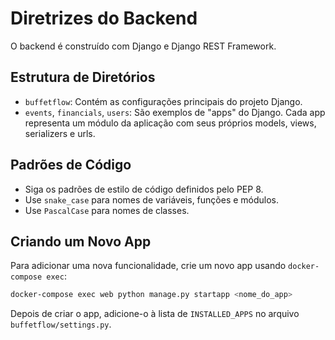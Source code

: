 # Diretrizes do Backend

O backend é construído com Django e Django REST Framework.

## Estrutura de Diretórios

-   `buffetflow`: Contém as configurações principais do projeto Django.
-   `events`, `financials`, `users`: São exemplos de "apps" do Django. Cada app representa um módulo da aplicação com seus próprios models, views, serializers e urls.

## Padrões de Código

-   Siga os padrões de estilo de código definidos pelo PEP 8.
-   Use `snake_case` para nomes de variáveis, funções e módulos.
-   Use `PascalCase` para nomes de classes.

## Criando um Novo App

Para adicionar uma nova funcionalidade, crie um novo app usando `docker-compose exec`:

```bash
docker-compose exec web python manage.py startapp <nome_do_app>
```

Depois de criar o app, adicione-o à lista de `INSTALLED_APPS` no arquivo `buffetflow/settings.py`.
